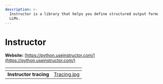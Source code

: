 ```yaml
---
description: >-
  Instructor is a library that helps you define structured output formats for
  LLMs.
---
```


# Instructor

**Website:** [https://python.useinstructor.com/](https://python.useinstructor.com/)

<table data-card-size="large" data-view="cards"><thead><tr><th></th><th data-hidden data-card-cover data-type="files"></th></tr></thead><tbody><tr><td><strong>Instructor tracing</strong></td><td><a href="../../.gitbook/assets/Tracing.jpg">Tracing.jpg</a></td></tr></tbody></table>

